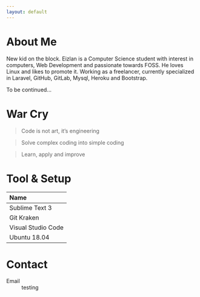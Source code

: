 ```yaml
---
layout: default
---
```


# About Me

New kid on the block. Eizlan is a Computer Science student with interest in computers, Web Development and passionate towards FOSS. He loves Linux and likes to promote it. Working as a freelancer, currently specialized in Laravel, GitHub, GitLab, Mysql, Heroku and Bootstrap.

To be continued...

# War Cry

> Code is not art, it’s engineering

> Solve complex coding into simple coding

> Learn, apply and improve

# Tool & Setup

| Name               |
|:-------------      |
| Sublime Text 3     |
| Git Kraken         |
| Visual Studio Code |
| Ubuntu 18.04       |


# Contact

<dl>
<dt>Email</dt>
<dd>testing</dd>
</dl>
